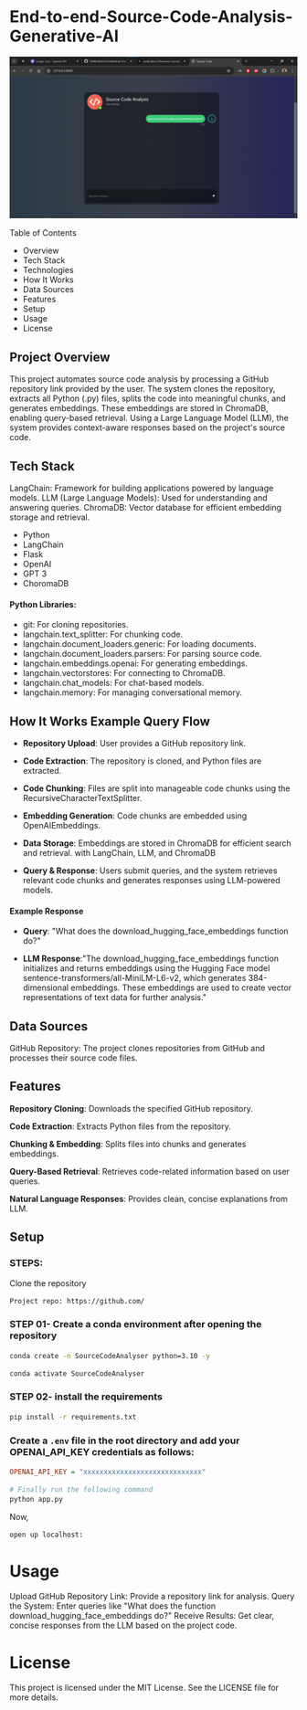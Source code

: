 # End-to-end-Source-Code-Analysis-Generative-AI
![Alt text](image.png)

Table of Contents
* Overview
* Tech Stack
* Technologies
* How It Works
* Data Sources
* Features
* Setup
* Usage
* License

## Project Overview
This project automates source code analysis by processing a GitHub repository link provided by the user. The system clones the repository, extracts all Python (.py) files, splits the code into meaningful chunks, and generates embeddings. These embeddings are stored in ChromaDB, enabling query-based retrieval. Using a Large Language Model (LLM), the system provides context-aware responses based on the project's source code.

## Tech Stack
LangChain: Framework for building applications powered by language models.
LLM (Large Language Models): Used for understanding and answering queries.
ChromaDB: Vector database for efficient embedding storage and retrieval.
- Python
- LangChain
- Flask
- OpenAI
- GPT 3
- ChoromaDB

#### Python Libraries:
 - git: For cloning repositories.
- langchain.text_splitter: For chunking code.
- langchain.document_loaders.generic: For loading documents.
- langchain.document_loaders.parsers: For parsing source code.
- langchain.embeddings.openai: For generating embeddings.
- langchain.vectorstores: For connecting to ChromaDB.
- langchain.chat_models: For chat-based models.
- langchain.memory: For managing conversational memory.

## How It Works Example Query Flow
- **Repository Upload**: User provides a GitHub repository link.
  
- **Code Extraction**: The repository is cloned, and Python files are extracted.
  
- **Code Chunking**: Files are split into manageable code chunks using the RecursiveCharacterTextSplitter.

- **Embedding Generation**: Code chunks are embedded using OpenAIEmbeddings.
  
- **Data Storage**: Embeddings are stored in ChromaDB for efficient search and retrieval. with LangChain, LLM, and ChromaDB
  
- **Query & Response**: Users submit queries, and the system retrieves relevant code chunks and generates responses using LLM-powered models.

#### Example Response
- **Query**: "What does the download_hugging_face_embeddings function do?"
  
- **LLM Response**:"The download_hugging_face_embeddings function initializes and returns embeddings using the Hugging Face model sentence-transformers/all-MiniLM-L6-v2, which generates 384-dimensional embeddings. These embeddings are used to create vector representations of text data for further analysis."

## Data Sources
GitHub Repository: The project clones repositories from GitHub and processes their source code files.

## Features
**Repository Cloning**: Downloads the specified GitHub repository.

**Code Extraction**: Extracts Python files from the repository.

**Chunking & Embedding**: Splits files into chunks and generates embeddings.

**Query-Based Retrieval**: Retrieves code-related information based on user queries.

**Natural Language Responses**: Provides clean, concise explanations from LLM.

## Setup
### STEPS:

Clone the repository

```bash
Project repo: https://github.com/
```
### STEP 01- Create a conda environment after opening the repository

```bash
conda create -n SourceCodeAnalyser python=3.10 -y
```

```bash
conda activate SourceCodeAnalyser
```


### STEP 02- install the requirements
```bash
pip install -r requirements.txt
```

### Create a `.env` file in the root directory and add your OPENAI_API_KEY credentials as follows:

```ini
OPENAI_API_KEY = "xxxxxxxxxxxxxxxxxxxxxxxxxxxxx"
```


```bash
# Finally run the following command
python app.py
```

Now,
```bash
open up localhost:
```

# Usage
Upload GitHub Repository Link: Provide a repository link for analysis.
Query the System: Enter queries like "What does the function download_hugging_face_embeddings do?"
Receive Results: Get clear, concise responses from the LLM based on the project code.

# License
This project is licensed under the MIT License. See the LICENSE file for more details.


